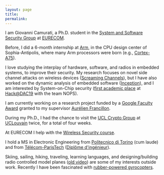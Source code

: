 ```yaml
---
layout: page
title: 
permalink:
---
```


I am Giovanni Camurati, a Ph.D. student in the [System and Software Security
Group][s3] at [EURECOM][eurecom].
<!--, under the-->
<!--supervision of [Aurélien Francillon](http://s3.eurecom.fr/~aurel/) (co-advised-->
<!--by [Ludovic Apvrille](https://perso.telecom-paristech.fr/apvrille/)).-->
Before, I did a 6-month internship at [Arm][arm],
in the CPU design center of Sophia-Antipolis, where many Arm processors were born
(e.g., [Cortex-A75][cortex-a75]).

I love studying the interplay of hardware, software, and radios in embedded
systems, to improve their security. My research focuses on novel side channel
attacks on wireless devices ([Screaming Channels][screaming]),
but I have also worked on the dynamic analysis
of embedded software ([Inception][inception]),
and I am interested by System-on-Chip security
([first academic place][hack-dac-19-win]
at [Hack@DAC19][hack-dac-19] with the team NOPS). 

I am currently working on a research project funded by a [Google Faculty
Award][google-faculty-award]
granted to my supervisor [Aurélien Francillon][aurel].

During my Ph.D., I had the chance to visit the [UCL Crypto
Group][ucl-crypto] at
[UCLouvain][ucl] twice, for a total of four
weeks.

At EURECOM I
help with the [Wireless Security course][eurecom-wisec].

I hold a MS in Electronic Engineering from [Politecnico di Torino][polito]
(cum laude) and from [Télécom-ParisTech][tpt]
([Diplôme d'ingénieur][diplome]).

Skiing, sailing, hiking, traveling, learning languages, and
designing/building radio controlled model planes ([old video][discus])
are some of my interests outside work. Recently I have been fascinated with
[rubber-powered gyrocopters][gyro].

[s3]: http://s3.eurecom.fr/
[eurecom]: http://www.eurecom.fr/en
[arm]: https://www.arm.com/
[cortex-a75]: https://en.wikipedia.org/wiki/ARM_Cortex-A75
[screaming]: http://www.s3.eurecom.fr/tools/screaming_channels/
[inception]: https://inception-framework.github.io/inception/
[hack-dac-19-win]: https://twitter.com/s3eurecom/status/1136198571785641985?s=20
[hack-dac-19]: https://hackat.events/dac19/
[google-faculty-award]: https://docs.google.com/document/d/e/2PACX-1vRYagtwX_MRJUCc_3KMWhmBNnKz2ZHh0vM63B7OxLWWEfghrWjySPoVYtYum9BBVnrlx-wLi0q6KGAP/pub
[aurel]: http://s3.eurecom.fr/~aurel/
[ucl-crypto]: https://www-crypto.elen.ucl.ac.be/crypto/default/home
[ucl]: https://uclouvain.be/fr/index.html
[eurecom-wisec]: http://www.eurecom.fr/en/course/WiSec-2018Fall
[polito]: https://www.polito.it/ateneo/colpodocchio/?lang=en
[tpt]: https://www.telecom-paris.fr/en/home
[diplome]: https://en.wikipedia.org/wiki/Dipl%C3%B4me_d%27Ing%C3%A9nieur
[discus]: https://drive.google.com/file/d/1pKVsa5XbBH5sAGzwptYubxKTJwLWQROS/view?usp=sharing
[gyro]: https://drive.google.com/file/d/1pqwj4_AzsjrSgC49klfArECcnUS1ONlC/view?usp=sharing

<!--## Research Interests-->

<!--I love studying the interplay of Hardware, Software, and Radios in Embedded-->
<!--Systems, to improve their Security.-->

<!--For example, I am working on -->
<!--[Screaming Channels](http://www.s3.eurecom.fr/tools/screaming_channels/),-->
<!--a novel side channel attack on wireless devices-->
<!--([ACM CCS 2018 paper](http://s3.eurecom.fr/docs/ccs18_camurati.pdf),-->
<!--[ACM CCS 2018 talk](https://youtu.be/0IafNH2WHxk),-->
<!--[Black Hat USA 2018 talk](https://youtu.be/K7wqwOzD1Yw),-->
<!--and other invited presentations,-->
<!--[>[3rd place in Europe at the CSAW 2018 Applied Research Competition](https://csaw.engineering.nyu.edu/research/csaw18-applied-research-winners),<]-->
<!--[3rd place in Europe at the CSAW 2018 Applied Research Competition](https://twitter.com/CsawEurope/status/1061291018971164684?s=20),-->
<!--[#ScreamingChannles](https://twitter.com/aurelsec/status/1022021215681216513),-->
<!--[open source code and data](https://github.com/eurecom-s3/screaming_channels),-->
<!--covered by [Le Monde](https://www.lemonde.fr/pixels/article/2018/07/25/les-tres-indiscretes-puces-des-objets-connectes_5335566_4408996.html)-->
<!--and [The Register](https://www.theregister.co.uk/2018/07/27/screaming_channels_attack/)).-->
<!--It appears when a radio transmitter accidentally amplifies and broadcasts a-->
<!--sensitive leakage from software running on a processor on the same chip, making-->
<!--side channel attacks possible at large distance.-->

<!--Researching approaches for the development of more secure hardware and software systems is also-->
<!--important to me. I am happy to have contributed to-->
<!--[Inception](https://inception-framework.github.io/inception/)-->
<!--([USENIX Security 2018 paper](https://www.usenix.org/system/files/conference/usenixsecurity18/sec18-corteggiani.pdf),-->
<!--[Maxim Integrated blog](https://www.maximintegrated.com/en/design/blog/open-source-framework.html)),-->
<!--a tool able to build a unified representation of C/C++ code and ArmV7-M assembly, to find-->
<!--memory corruptions with symbolic execution in a virtual machine, while keeping-->
<!--the real hardware system in the loop.-->

<!--I am also interested in the security of Systems-on-Chip. I was part of the team-->
<!--NOPS that [won the first academic place](https://twitter.com/s3eurecom/status/1136198571785641985?s=20)-->
<!--at [Hack@DAC19](https://hackat.events/dac19/),-->
<!--a competition designed to spark research on the detection of-->
<!--software exploitable hardware bugs -->
<!--([HardFails](https://www.usenix.org/conference/usenixsecurity19/presentation/dessouky)).-->
